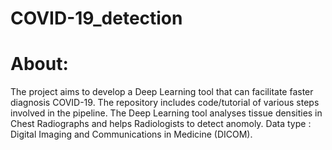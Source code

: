 # COVID-19_detection

# About:
The project aims to develop a Deep Learning tool that can facilitate faster diagnosis COVID-19. The repository includes code/tutorial of various steps involved in the pipeline.
The Deep Learning tool analyses tissue densities in Chest Radiographs and helps Radiologists to detect anomoly.
Data type : Digital Imaging and Communications in Medicine (DICOM).
